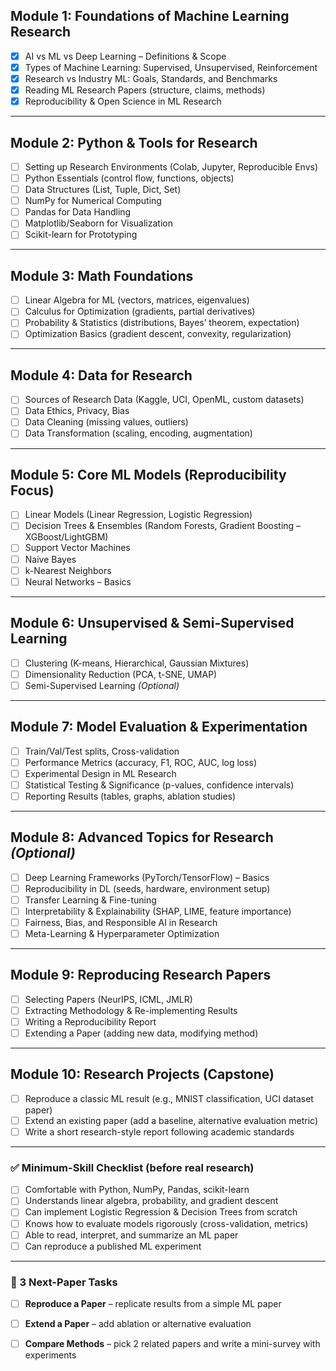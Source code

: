 
## **Module 1: Foundations of Machine Learning Research**

* [x] AI vs ML vs Deep Learning – Definitions & Scope
* [x] Types of Machine Learning: Supervised, Unsupervised, Reinforcement
* [x] Research vs Industry ML: Goals, Standards, and Benchmarks
* [x] Reading ML Research Papers (structure, claims, methods)
* [x] Reproducibility & Open Science in ML Research

---

## **Module 2: Python & Tools for Research**

* [ ] Setting up Research Environments (Colab, Jupyter, Reproducible Envs)
* [ ] Python Essentials (control flow, functions, objects)
* [ ] Data Structures (List, Tuple, Dict, Set)
* [ ] NumPy for Numerical Computing
* [ ] Pandas for Data Handling
* [ ] Matplotlib/Seaborn for Visualization
* [ ] Scikit-learn for Prototyping

---

## **Module 3: Math Foundations**

* [ ] Linear Algebra for ML (vectors, matrices, eigenvalues)
* [ ] Calculus for Optimization (gradients, partial derivatives)
* [ ] Probability & Statistics (distributions, Bayes’ theorem, expectation)
* [ ] Optimization Basics (gradient descent, convexity, regularization)

---

## **Module 4: Data for Research**

* [ ] Sources of Research Data (Kaggle, UCI, OpenML, custom datasets)
* [ ] Data Ethics, Privacy, Bias
* [ ] Data Cleaning (missing values, outliers)
* [ ] Data Transformation (scaling, encoding, augmentation)

---

## **Module 5: Core ML Models (Reproducibility Focus)**

* [ ] Linear Models (Linear Regression, Logistic Regression)
* [ ] Decision Trees & Ensembles (Random Forests, Gradient Boosting – XGBoost/LightGBM)
* [ ] Support Vector Machines
* [ ] Naive Bayes
* [ ] k-Nearest Neighbors
* [ ] Neural Networks – Basics

---

## **Module 6: Unsupervised & Semi-Supervised Learning**

* [ ] Clustering (K-means, Hierarchical, Gaussian Mixtures)
* [ ] Dimensionality Reduction (PCA, t-SNE, UMAP)
* [ ] Semi-Supervised Learning *(Optional)*

---

## **Module 7: Model Evaluation & Experimentation**

* [ ] Train/Val/Test splits, Cross-validation
* [ ] Performance Metrics (accuracy, F1, ROC, AUC, log loss)
* [ ] Experimental Design in ML Research
* [ ] Statistical Testing & Significance (p-values, confidence intervals)
* [ ] Reporting Results (tables, graphs, ablation studies)

---

## **Module 8: Advanced Topics for Research** *(Optional)*

* [ ] Deep Learning Frameworks (PyTorch/TensorFlow) – Basics
* [ ] Reproducibility in DL (seeds, hardware, environment setup)
* [ ] Transfer Learning & Fine-tuning
* [ ] Interpretability & Explainability (SHAP, LIME, feature importance)
* [ ] Fairness, Bias, and Responsible AI in Research
* [ ] Meta-Learning & Hyperparameter Optimization

---

## **Module 9: Reproducing Research Papers**

* [ ] Selecting Papers (NeurIPS, ICML, JMLR)
* [ ] Extracting Methodology & Re-implementing Results
* [ ] Writing a Reproducibility Report
* [ ] Extending a Paper (adding new data, modifying method)

---

## **Module 10: Research Projects (Capstone)**

* [ ] Reproduce a classic ML result (e.g., MNIST classification, UCI dataset paper)
* [ ] Extend an existing paper (add a baseline, alternative evaluation metric)
* [ ] Write a short research-style report following academic standards

---

### ✅ Minimum-Skill Checklist (before real research)

* [ ] Comfortable with Python, NumPy, Pandas, scikit-learn
* [ ] Understands linear algebra, probability, and gradient descent
* [ ] Can implement Logistic Regression & Decision Trees from scratch
* [ ] Knows how to evaluate models rigorously (cross-validation, metrics)
* [ ] Able to read, interpret, and summarize an ML paper
* [ ] Can reproduce a published ML experiment

---

### 📝 3 Next-Paper Tasks

* [ ] **Reproduce a Paper** – replicate results from a simple ML paper
* [ ] **Extend a Paper** – add ablation or alternative evaluation
* [ ] **Compare Methods** – pick 2 related papers and write a mini-survey with experiments

